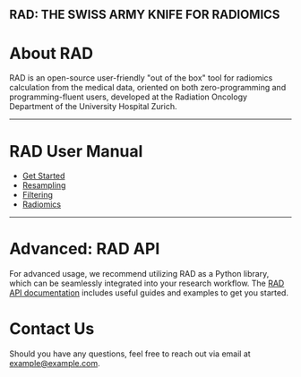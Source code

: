 RAD: THE SWISS ARMY KNIFE FOR RADIOMICS
---
# About RAD

RAD is an open-source user-friendly "out of the box" tool for radiomics calculation from the medical data, oriented on both zero-programming and programming-fluent users, developed at the Radiation Oncology Department of the University Hospital Zurich.

---

# RAD User Manual

- [Get Started](get_started.md)
- [Resampling](resampling.md)
- [Filtering](filtering.md)
- [Radiomics](radiomics.md)

---

# Advanced: RAD API

For advanced usage, we recommend utilizing RAD as a Python library, which can be seamlessly integrated into your research workflow. The [RAD API documentation](api.md) includes useful guides and examples to get you started.

# Contact Us

Should you have any questions, feel free to reach out via email at [example@example.com](mailto:example@example.com).
